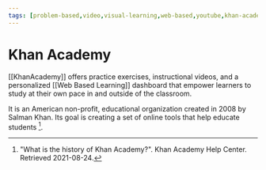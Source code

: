 ```yaml
---
tags: [problem-based,video,visual-learning,web-based,youtube,khan-academy]
---
```


# Khan Academy

[[KhanAcademy]] offers practice exercises, instructional videos, and a personalized [[Web Based Learning]] dashboard that empower learners to study at their own pace in and outside of the classroom.

It is an American non-profit, educational organization created in 2008 by Salman Khan. Its goal is creating a set of online tools that help educate students [^1].

[^1]:  "What is the history of Khan Academy?". Khan Academy Help Center. Retrieved 2021-08-24.